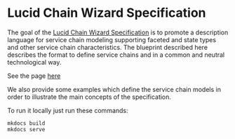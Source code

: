 # Lucid Chain Wizard Specification

The goal of the [Lucid Chain Wizard Specification](./Specification.md) is to promote a description language for service chain modeling supporting faceted and state types and other service chain characteristics. The blueprint described here describes the format to define service chains and in a common and neutral technological way.

<!-- See the page [here](https://lucidchain.github.io/specs/) -->
See the page [here](https://lucidchain.github.io/specs/)

We also provide some examples which define the service chain models in order to illustrate the main concepts of the specification.

To run it locally just run these commands:

```bin/bash
mkdocs build
mkdocs serve
```
